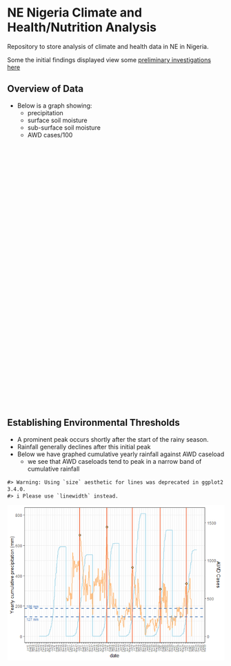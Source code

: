 NE Nigeria Climate and Health/Nutrition Analysis
================

<!-- README.md is generated from README.Rmd. Please edit that file -->
<!-- badges: start -->
<!-- badges: end -->

Repository to store analysis of climate and health data in NE in
Nigeria.

Some the initial findings displayed view some [preliminary
investigations
here](https://zackarno.github.io/NE_Nigeria_climate_health/)

## Overview of Data

- Below is a graph showing:
  - precipitation
  - surface soil moisture
  - sub-surface soil moisture
  - AWD cases/100

<!-- <img src="README_files/figure-gfm/awd_cases_precip_moisture.html" /> -->
<iframe src="C:/Users/zack.arno/Documents/GeoCrunch/Impact/projects/NE_Nigeria_climate_health/README_files/figure-gfm/awd_cases_precip_moisture.html" width="100%" height="600" scrolling="no" seamless="seamless" frameBorder="0"></iframe>

## Establishing Environmental Thresholds

- A prominent peak occurs shortly after the start of the rainy season.
- Rainfall generally declines after this initial peak
- Below we have graphed cumulative yearly rainfall against AWD caseload
  - we see that AWD caseloads tend to peak in a narrow band of
    cumulative rainfall

<!-- -->

    #> Warning: Using `size` aesthetic for lines was deprecated in ggplot2 3.4.0.
    #> i Please use `linewidth` instead.

![](README_files/figure-gfm/unnamed-chunk-6-1.png)<!-- -->
